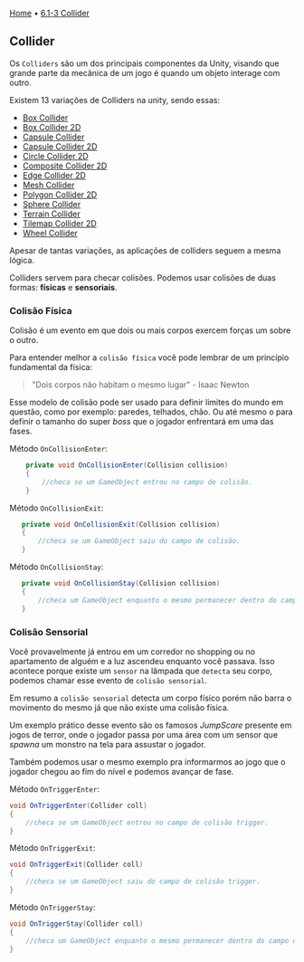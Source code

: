 [Home](../HomePT.md) • [6.1-3 Collider](#)

## Collider

Os `Colliders` são um dos principais componentes da Unity, visando que grande parte da mecânica de um jogo é quando um objeto interage com outro.

Existem 13 variações de Colliders na unity, sendo essas:
* [Box Collider](#)
* [Box Collider 2D](#)
* [Capsule Collider](#)
* [Capsule Collider 2D](#)
* [Circle Collider 2D](#)
* [Composite Collider 2D](#)
* [Edge Collider 2D](#)
* [Mesh Collider](#)
* [Polygon Collider 2D](#)
* [Sphere Collider](#)
* [Terrain Collider](#)
* [Tilemap Collider 2D](#)
* [Wheel Collider](#)

Apesar de tantas variações, as aplicações de colliders seguem a mesma lógica. 

Colliders servem para checar colisões. Podemos usar colisões de duas formas: **físicas** e **sensoriais**.

### **Colisão Física**

Colisão é um evento em que dois ou mais corpos exercem forças um sobre o outro. 

Para entender melhor a `colisão física` você pode lembrar de um princípio fundamental da física:

> "Dois corpos não habitam o mesmo lugar" - Isaac Newton

Esse modelo de colisão pode ser usado para definir limites do mundo em questão, como por exemplo: paredes, telhados, chão. Ou até mesmo o para definir o tamanho do super *boss* que o jogador enfrentará em uma das fases.


Método `OnCollisionEnter`:

```csharp
    private void OnCollisionEnter(Collision collision)
    {
        //checa se um GameObject entrou no campo de colisão.
    }
```
 Método `OnCollisionExit`:
 ```csharp
    private void OnCollisionExit(Collision collision)
    {
        //checa se um GameObject saiu do campo de colisão.
    }
```

Método `OnCollisionStay`:
 ```csharp
    private void OnCollisionStay(Collision collision)
    {
        //checa um GameObject enquanto o mesmo permanecer dentro do campo de colisão.
    }
```

### **Colisão Sensorial**

Você provavelmente já entrou em um corredor no shopping ou no apartamento de alguém e a luz ascendeu enquanto você passava. Isso acontece porque existe um `sensor` na lâmpada que `detecta` seu corpo, podemos chamar esse evento de `colisão sensorial`.

Em resumo a `colisão sensorial` detecta um corpo físico porém não barra o movimento do mesmo já que não existe uma colisão física.

Um exemplo prático desse evento são os famosos *JumpScare* presente em jogos de terror, onde o jogador passa por uma área com um sensor que *spawna* um monstro na tela para assustar o jogador.

Também podemos usar o mesmo exemplo pra informarmos ao jogo que o jogador chegou ao fim do nível e podemos avançar de fase.

Método `OnTriggerEnter`:

```csharp
void OnTriggerEnter(Collider coll)
{
    //checa se um GameObject entrou no campo de colisão trigger.
}
```
Método `OnTriggerExit`:
```csharp
void OnTriggerExit(Collider coll)
{
    //checa se um GameObject saiu do campo de colisão trigger.
}
```
Método `OnTriggerStay`:
```csharp
void OnTriggerStay(Collider coll)
{
    //checa um GameObject enquanto o mesmo permanecer dentro do campo de colisão trigger.
}
```


